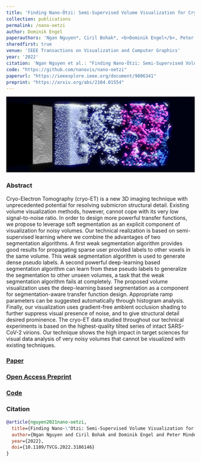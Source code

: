 ```yaml
---
title: 'Finding Nano-Ötzi: Semi-Supervised Volume Visualization for Cryo-Electron Tomography'
collection: publications
permalink: /nano-oetzi
author: Dominik Engel
paperauthors: 'Ngan Nguyen*, Ciril Bohak*, <b>Dominik Engel</b>, Peter Mindek, Ondřej Strnad, Peter Wonka, Sai Li, Timo Ropinski, Ivan Viola'
sharedfirst: true
venue: 'IEEE Transactions on Visualization and Computer Graphics'
year: '2022'
citation: 'Ngan Nguyen et al.: "Finding Nano-Ötzi: Semi-Supervised Volume Visualization for Cryo-Electron Tomography"in <i>IEEE Transactions on Visualization and Computer Graphics</i> (2022).'
code: "https://github.com/nanovis/nano-oetzi"
paperurl: "https://ieeexplore.ieee.org/document/9806341"
preprint: "https://arxiv.org/abs/2104.01554"
---
```



![Nano-Oetzi Teaser](images/nano-oetzi-teaser.png)

### Abstract
Cryo-Electron Tomography (cryo-ET) is a new 3D imaging technique with unprecedented potential for resolving submicron structural detail. Existing volume visualization methods, however, cannot cope with its very low signal-to-noise ratio. In order to design more powerful transfer functions, we propose to leverage soft segmentation as an explicit component of visualization for noisy volumes. Our technical realization is based on semi-supervised learning where we combine the advantages of two segmentation algorithms. A first weak segmentation algorithm provides good results for propagating sparse user provided labels to other voxels in the same volume. This weak segmentation algorithm is used to generate dense pseudo labels. A second powerful deep-learning based segmentation algorithm can learn from these pseudo labels to generalize the segmentation to other unseen volumes, a task that the weak segmentation algorithm fails at completely. The proposed volume visualization uses the deep-learning based segmentation as a component for segmentation-aware transfer function design. Appropriate ramp parameters can be suggested automatically through histogram analysis. Finally, our visualization uses gradient-free ambient occlusion shading to further suppress visual presence of noise, and to give structural detail desired prominence. The cryo-ET data studied throughout our technical experiments is based on the highest-quality tilted series of intact SARS-CoV-2 virions. Our technique shows the high impact in target sciences for visual data analysis of very noisy volumes that cannot be visualized with existing techniques.

### [Paper](https://ieeexplore.ieee.org/document/9806341)
### [Open Access Preprint](https://arxiv.org/abs/2104.01554)
### [Code](https://github.com/nanovis/nano-oetzi)

### Citation

```bibtex
@article{nguyen2021nano-oetzi,
  title={Finding Nano-\"Otzi: Semi-Supervised Volume Visualization for Cryo-Electron Tomography},
  author={Ngan Nguyen and Ciril Bohak and Dominik Engel and Peter Mindek and Ondřej Strnad and Peter Wonka and Sai Li and Timo Ropinski and Ivan Viola},
  year={2022},
  doi={10.1109/TVCG.2022.3186146}
}
```
